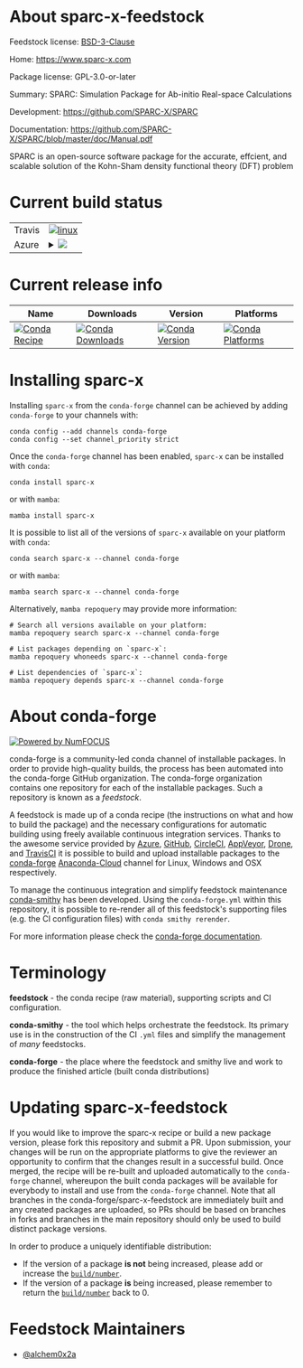 About sparc-x-feedstock
=======================

Feedstock license: [BSD-3-Clause](https://github.com/conda-forge/sparc-x-feedstock/blob/main/LICENSE.txt)

Home: https://www.sparc-x.com

Package license: GPL-3.0-or-later

Summary: SPARC: Simulation Package for Ab-initio Real-space Calculations

Development: https://github.com/SPARC-X/SPARC

Documentation: https://github.com/SPARC-X/SPARC/blob/master/doc/Manual.pdf

SPARC is an open-source software package for the accurate, effcient,
and scalable solution of the Kohn-Sham density functional theory (DFT) problem


Current build status
====================


<table><tr>
    <td>Travis</td>
    <td>
      <a href="https://app.travis-ci.com/conda-forge/sparc-x-feedstock">
        <img alt="linux" src="https://img.shields.io/travis/com/conda-forge/sparc-x-feedstock/main.svg?label=Linux">
      </a>
    </td>
  </tr>
    
  <tr>
    <td>Azure</td>
    <td>
      <details>
        <summary>
          <a href="https://dev.azure.com/conda-forge/feedstock-builds/_build/latest?definitionId=20254&branchName=main">
            <img src="https://dev.azure.com/conda-forge/feedstock-builds/_apis/build/status/sparc-x-feedstock?branchName=main">
          </a>
        </summary>
        <table>
          <thead><tr><th>Variant</th><th>Status</th></tr></thead>
          <tbody><tr>
              <td>linux_64</td>
              <td>
                <a href="https://dev.azure.com/conda-forge/feedstock-builds/_build/latest?definitionId=20254&branchName=main">
                  <img src="https://dev.azure.com/conda-forge/feedstock-builds/_apis/build/status/sparc-x-feedstock?branchName=main&jobName=linux&configuration=linux%20linux_64_" alt="variant">
                </a>
              </td>
            </tr><tr>
              <td>linux_aarch64</td>
              <td>
                <a href="https://dev.azure.com/conda-forge/feedstock-builds/_build/latest?definitionId=20254&branchName=main">
                  <img src="https://dev.azure.com/conda-forge/feedstock-builds/_apis/build/status/sparc-x-feedstock?branchName=main&jobName=linux&configuration=linux%20linux_aarch64_" alt="variant">
                </a>
              </td>
            </tr>
          </tbody>
        </table>
      </details>
    </td>
  </tr>
</table>

Current release info
====================

| Name | Downloads | Version | Platforms |
| --- | --- | --- | --- |
| [![Conda Recipe](https://img.shields.io/badge/recipe-sparc--x-green.svg)](https://anaconda.org/conda-forge/sparc-x) | [![Conda Downloads](https://img.shields.io/conda/dn/conda-forge/sparc-x.svg)](https://anaconda.org/conda-forge/sparc-x) | [![Conda Version](https://img.shields.io/conda/vn/conda-forge/sparc-x.svg)](https://anaconda.org/conda-forge/sparc-x) | [![Conda Platforms](https://img.shields.io/conda/pn/conda-forge/sparc-x.svg)](https://anaconda.org/conda-forge/sparc-x) |

Installing sparc-x
==================

Installing `sparc-x` from the `conda-forge` channel can be achieved by adding `conda-forge` to your channels with:

```
conda config --add channels conda-forge
conda config --set channel_priority strict
```

Once the `conda-forge` channel has been enabled, `sparc-x` can be installed with `conda`:

```
conda install sparc-x
```

or with `mamba`:

```
mamba install sparc-x
```

It is possible to list all of the versions of `sparc-x` available on your platform with `conda`:

```
conda search sparc-x --channel conda-forge
```

or with `mamba`:

```
mamba search sparc-x --channel conda-forge
```

Alternatively, `mamba repoquery` may provide more information:

```
# Search all versions available on your platform:
mamba repoquery search sparc-x --channel conda-forge

# List packages depending on `sparc-x`:
mamba repoquery whoneeds sparc-x --channel conda-forge

# List dependencies of `sparc-x`:
mamba repoquery depends sparc-x --channel conda-forge
```


About conda-forge
=================

[![Powered by
NumFOCUS](https://img.shields.io/badge/powered%20by-NumFOCUS-orange.svg?style=flat&colorA=E1523D&colorB=007D8A)](https://numfocus.org)

conda-forge is a community-led conda channel of installable packages.
In order to provide high-quality builds, the process has been automated into the
conda-forge GitHub organization. The conda-forge organization contains one repository
for each of the installable packages. Such a repository is known as a *feedstock*.

A feedstock is made up of a conda recipe (the instructions on what and how to build
the package) and the necessary configurations for automatic building using freely
available continuous integration services. Thanks to the awesome service provided by
[Azure](https://azure.microsoft.com/en-us/services/devops/), [GitHub](https://github.com/),
[CircleCI](https://circleci.com/), [AppVeyor](https://www.appveyor.com/),
[Drone](https://cloud.drone.io/welcome), and [TravisCI](https://travis-ci.com/)
it is possible to build and upload installable packages to the
[conda-forge](https://anaconda.org/conda-forge) [Anaconda-Cloud](https://anaconda.org/)
channel for Linux, Windows and OSX respectively.

To manage the continuous integration and simplify feedstock maintenance
[conda-smithy](https://github.com/conda-forge/conda-smithy) has been developed.
Using the ``conda-forge.yml`` within this repository, it is possible to re-render all of
this feedstock's supporting files (e.g. the CI configuration files) with ``conda smithy rerender``.

For more information please check the [conda-forge documentation](https://conda-forge.org/docs/).

Terminology
===========

**feedstock** - the conda recipe (raw material), supporting scripts and CI configuration.

**conda-smithy** - the tool which helps orchestrate the feedstock.
                   Its primary use is in the construction of the CI ``.yml`` files
                   and simplify the management of *many* feedstocks.

**conda-forge** - the place where the feedstock and smithy live and work to
                  produce the finished article (built conda distributions)


Updating sparc-x-feedstock
==========================

If you would like to improve the sparc-x recipe or build a new
package version, please fork this repository and submit a PR. Upon submission,
your changes will be run on the appropriate platforms to give the reviewer an
opportunity to confirm that the changes result in a successful build. Once
merged, the recipe will be re-built and uploaded automatically to the
`conda-forge` channel, whereupon the built conda packages will be available for
everybody to install and use from the `conda-forge` channel.
Note that all branches in the conda-forge/sparc-x-feedstock are
immediately built and any created packages are uploaded, so PRs should be based
on branches in forks and branches in the main repository should only be used to
build distinct package versions.

In order to produce a uniquely identifiable distribution:
 * If the version of a package **is not** being increased, please add or increase
   the [``build/number``](https://docs.conda.io/projects/conda-build/en/latest/resources/define-metadata.html#build-number-and-string).
 * If the version of a package **is** being increased, please remember to return
   the [``build/number``](https://docs.conda.io/projects/conda-build/en/latest/resources/define-metadata.html#build-number-and-string)
   back to 0.

Feedstock Maintainers
=====================

* [@alchem0x2a](https://github.com/alchem0x2a/)

